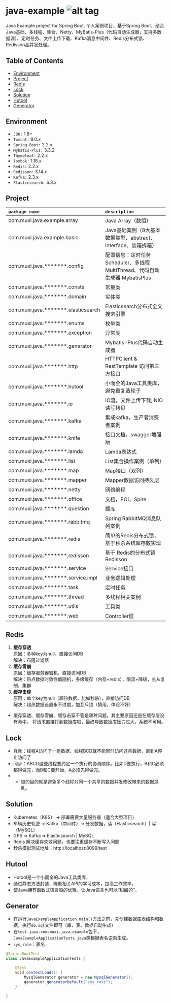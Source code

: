 java-example ![alt tag](https://api.travis-ci.org/phishman3579/java-algorithms-implementation.svg?branch=master)
==============================

Java Example project for Spring Boot. 个人案例项目，基于Spring Boot，结合Java基础、多线程、集合、Netty、MyBatis-Plus（代码自动生成器，支持多数据源）、定时任务、文件上传下载、Kafka消息中间件、Redis分布式锁、Redisson高并发处理。

## Table of Contents
+ [Environment](https://github.com/loveisontheway/java-example#Environment)
+ [Project](https://github.com/loveisontheway/java-example#Project)
+ [Redis](https://github.com/loveisontheway/java-example#Redis)
+ [Lock](https://github.com/loveisontheway/java-example#Lock)
+ [Solution](https://github.com/loveisontheway/java-example#Solution)
+ [Hutool](https://github.com/loveisontheway/java-example#Hutool)
+ [Generator](https://github.com/loveisontheway/java-example#Generator)

## Environment
+ `JDK:` 1.8+
+ `Tomcat:` 9.0.x
+ `Spring Boot:` 2.2.x
+ `Mybatis-Plus:` 3.3.2
+ `Thymeleaf:` 2.2.x
+ `lombok:` 1.18.x
+ `Redis:` 2.2.x
+ `Redisson:` 3.14.x
+ `Kafka:` 2.3.x
+ `Elasticsearch:` 6.3.x

## Project
| `package name` | `description` |
| :------ | :------ |
| com.muxi.java.example.array | Java Array（数组） |
| com.muxi.java.example.basic | Java基础案例（8大基本数据类型、abstract、interface、装箱拆箱） |
| com.muxi.java.*******.config | 配置信息：定时任务 Scheduler、多线程 MultiThread、代码自动生成器 MybatisPlus |
| com.muxi.java.*******.consts | 常量类 |
| com.muxi.java.*******.domain | 实体类 |
| com.muxi.java.*******.elasticsearch | Elasticsearch分布式全文搜索引擎 |
| com.muxi.java.*******.enums | 枚举类 |
| com.muxi.java.*******.exception | 异常类 |
| com.muxi.java.*******.generator | Mybatis-Plus代码自动生成器 |
| com.muxi.java.*******.http | HTTPClient & RestTemplate 访问第三方接口 |
| com.muxi.java.*******.hutool | 小而全的Java工具类库，避免重复造轮子 |
| com.muxi.java.*******.io | IO流，文件上传下载; NIO读写拷贝 |
| com.muxi.java.*******.kafka | 集成kafka，生产者消费者案例 |
| com.muxi.java.*******.knife | 接口文档，swagger增强版 |
| com.muxi.java.*******.lamda | Lamda表达式 |
| com.muxi.java.*******.list | List集合操作案例（单列） |
| com.muxi.java.*******.map | Map接口（双列） |
| com.muxi.java.*******.mapper | Mapper数据访问持久层 |
| com.muxi.java.*******.netty | 网络编程 |
| com.muxi.java.*******.office | 文档，POI，Spire |
| com.muxi.java.*******.question | 题库 |
| com.muxi.java.*******.rabbitmq | Spring RabbitMQ消息队列案例 |
| com.muxi.java.*******.redis | 简单的Redis分布式锁，基于秒杀系统库存数实现 |
| com.muxi.java.*******.redisson | 基于 Redis的分布式锁 Redisson |
| com.muxi.java.*******.service | Service接口 |
| com.muxi.java.*******.service.impl | 业务逻辑处理 |
| com.muxi.java.*******.task | 定时任务 |
| com.muxi.java.*******.thread | 多线程相关案例 |
| com.muxi.java.*******.utils | 工具类 |
| com.muxi.java.*******.web | Controller层 |

## Redis
1. **缓存穿透**
   <br>原因：多种key为null，直接访问DB
   <br>解决：布隆过滤器
2. **缓存雪崩**
   <br>原因：缓存服务器宕机，直接访问DB
   <br>解决：热点数据时效性值随机，多级缓存（内存+redis），限流+降级，主从复制，集群
3. **缓存击穿**
   <br>原因：单个key为null（超热数据，比如秒杀），直接访问DB
   <br>解决：超热数据设置永不过期，加互斥锁（慎用，体验不好）
- 缓存穿透、缓存雪崩、缓存击穿不管是哪种问题，其主要原因还是在缓存层没有命中，
将请求直接打到数据库啦，最终导致数据库压力过大，系统不可用。

## Lock
 * 互斥：线程A访问了一组数据，线程BCD就不能同时访问这些数据，直到A停止访问了
 * 同步：ABCD这些线程要约定一个执行的协调顺序。比如D要执行，B和C必须都得做完，而B和C要开始，A必须先得做完。
 * - 锁的目的就是避免多个线程对同一个共享的数据并发修改带来的数据混乱。
   
## Solution
+ Kubernetes（K8S） ➔ 部署需要大量服务器（适合大型项目）
+ 车辆历史轨迹 ➔ Kafka（中间件）➔ 分发数据，读（Elasticsearch）| 写（MySQL）
+ GPS ➔ Kafka ➔ Elasticsearch | MySQL
+ Redis 解决缓存失效问题，也要注重缓存不断写入问题
+ 秒杀模拟测试地址：http://localhost:8099/test

## Hutool
+ Hutool是一个小而全的Java工具类库，
+ 通过静态方法封装，降低相关API的学习成本，提高工作效率，
+ 使Java拥有函数式语言般的优雅，让Java语言也可以“甜甜的”。

## Generator
- 在运行`JavaExampleApplication.main()`方法之前，先创建数据库表结构和数据，执行`db.sql`文件即可（库、表、数据自动生成）
- 在`test.java.com.muxi.java.example`包下，`JavaExampleApplicationTests.java`类根据表名逆向生成。
- `sys_role`：表名
```java
@SpringBootTest
class JavaExampleApplicationTests {

	@Test
	void contextLoads() {
		MysqlGenerator generator = new MysqlGenerator();
		generator.generatorDefault("sys_role");
	}

}
```